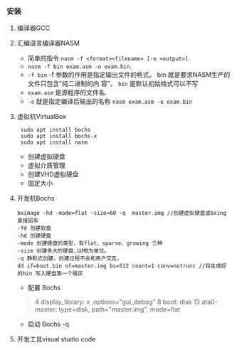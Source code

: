 ### 安装
1. 编译器GCC
2. 汇编语言编译器NASM
    - 简单的指令 `nasm -f <format><filename> [-o <output>]`.
    - `nasm -f bin exam.asm -o exam.bin`.
    - `-f bin` -f 参数的作用是指定输出文件的格式。 bin 就是要求NASM生产的文件只包含"纯二进制的内 容"。 `bin` 是默认初始格式可以不写
    - `exam.asm` 是源程序的文件名.
    - `-o` 就是指定编译后输出的名称
    `nasm exam.asm -o exam.bin`
3. 虚拟机VirtualBox
    ```console
     sudo apt install bochs
     sudo apt install bochs-x
     sudo apt install nasm
     ```
    - 创建虚拟硬盘
    - 虚拟介质管理
    - 创建VHD虚拟硬盘
    - 固定大小
4. 开发机Bochs
    ``` console
    bximage -hd -mode=flat -size=60 -q  master.img //创建虚拟硬盘或bxing直接回车
    -fd 创建软盘
    -hd 创建硬盘
    -mode 创建硬盘的类型，有flat、sparse、growing 三种
    -size 创建多大的硬盘,以MB为单位。
    -q 静默式创建，创建过程不会和用户交互。
    dd if=boot.bin of=master.img bs=512 count=1 conv=notrunc //将生成好的bin 写入硬盘第一个扇区 
    ```
    - 配置 Bochs 
    > 4 display_library: x ,options="gui_debug"
    > 8 boot: disk
    > 13 ata0-master: type=disk, path="master.img", mode=flat
    - 启动 Bochs -q

5. 开发工具visual studio code
